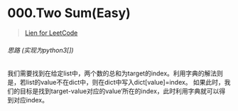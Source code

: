 # 000.Two Sum(Easy)

> [Lien for LeetCode](https://leetcode.com/problems/two-sum/)

###### 思路 (实现为python3[])
我们需要找到在给定list中，两个数的总和为target的index。利用字典的解法则是，若list的value不在dict中，则在dict中写入dict[value]=index。
如果此时，我们的目标是找到target-value对应的value‘所在的index，此时利用字典就可以得到对应index。
